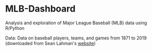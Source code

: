 # MLB-Dashboard
Analysis and exploration of Major League Baseball (MLB) data using R/Python

Data: Data on baseball players, teams, and games from 1871 to 2019 (downloaded from Sean Lahman's [website](http://www.seanlahman.com/baseball-archive/statistics/))

